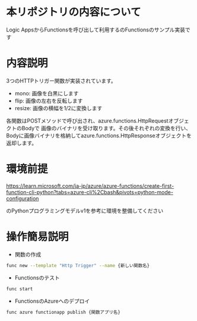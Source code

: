 # 本リポジトリの内容について

Logic AppsからFunctionsを呼び出して利用するのFunctionsのサンプル実装です

# 内容説明

3つのHTTPトリガー関数が実装されています。

* mono: 画像を白黒にします
* flip: 画像の左右を反転します
* resize: 画像の横幅を1/2に変換します

各関数はPOSTメソッドで呼び出され、azure.functions.HttpRequestオブジェクトのBodyで
画像のバイナリを受け取ります。その後それぞれの変換を行い、Bodyに画像バイナリを格納してazure.functions.HttpResponseオブジェクトを返却します。

# 環境前提

<https://learn.microsoft.com/ja-jp/azure/azure-functions/create-first-function-cli-python?tabs=azure-cli%2Cbash&pivots=python-mode-configuration>

のPythonプログラミングモデルv1を参考に環境を整備してください


# 操作簡易説明

* 関数の作成

```bash
func new --template "Http Trigger" --name {新しい関数名}
```

* Functionsのテスト

```bash
func start
```

* FunctionsのAzureへのデプロイ

```bash
func azure functionapp publish {関数アプリ名}
```

